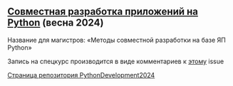 ## [Совместная разработка приложений на Python](https://www.uneex.ru/LecturesCMC/PythonDevelopment2024) (весна 2024)
Название для магистров: «Методы совместной разработки на базе ЯП Python» 

Запись на спецкурс производится в виде комментариев к [этому](https://github.com/FrBrGeorge/PythonDevelopment2024/issues/55) issue

[Страница репозитория PythonDevelopment2024](https://github.com/FrBrGeorge/PythonDevelopment2024/issues)

